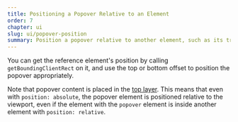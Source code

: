 ```yaml
---
title: Positioning a Popover Relative to an Element
order: 7
chapter: ui
slug: ui/popover-position
summary: Position a popover relative to another element, such as its trigger.
---
```


You can get the reference element's position by calling `getBoundingClientRect` on it, and use the top or bottom offset to position the popover appropriately.

Note that popover content is placed in the [top layer](https://developer.mozilla.org/en-US/docs/Glossary/Top_layer). This means that even with `position: absolute`, the popover element is positioned relative to the viewport, even if the element with the `popover` element is inside another element with `position: relative`.
